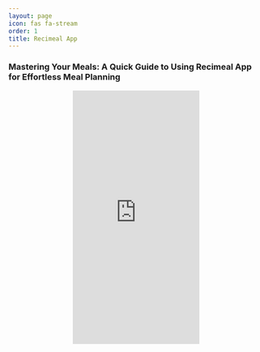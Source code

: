 ```yaml
---
layout: page
icon: fas fa-stream
order: 1
title: Recimeal App
---
```


### Mastering Your Meals: A Quick Guide to Using Recimeal App for Effortless Meal Planning

<div style="text-align:center;">
<iframe src="https://www.veed.io/embed/6fac84f4-6f36-4d7d-8588-4ff5143943c4" width="250" height="500" frameborder="0" title="Recimeal" webkitallowfullscreen mozallowfullscreen allowfullscreen></iframe>
</div>